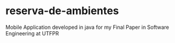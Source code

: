 # reserva-de-ambientes
Mobile Application developed in java for my Final Paper in Software Engineering at UTFPR
